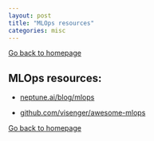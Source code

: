 ```yaml
---
layout: post
title: "MLOps resources"
categories: misc
---
```


[Go back to homepage](https://guillaumesimo.github.io/)


## MLOps resources:

* <a href="https://neptune.ai/blog/mlops" target="_blank">neptune.ai/blog/mlops</a>

* <a href="https://github.com/visenger/awesome-mlops" target="_blank">github.com/visenger/awesome-mlops</a>

[Go back to homepage](https://guillaumesimo.github.io/)
